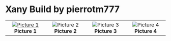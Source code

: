 # Xany Build by pierrotm777

<table cellspacing=0>
  <tr>
    <td align=center width=200><a href="https://github.com/Ingwie/OpenAVRc_Hw/blob/V3/Xany2Msx/Xany_Builds_by_Users/pierrotm777/Xany2Sounds.jpg"><img src="..." border="0" name="submit" title="Picture 1" alt="Picture 1"/></a><br><b>Picture 1</b></td>
	<td align=center width=200><img src="..." border="0" name="submit" title="Picture 2" alt="Picture 2"/><br><b>Picture 2</b></td>
	<td align=center width=200><img src="..." border="0" name="submit" title="Picture 3" alt="Picture 3"/><br><b>Picture 3</b></td>
	<td align=center width=200><img src="..." border="0" name="submit" title="Picture 4" alt="Picture 4"/><br><b>Picture 4</b></td>
  </tr>
</table>


